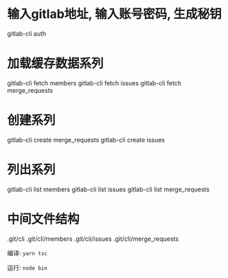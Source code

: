 # 输入gitlab地址, 输入账号密码, 生成秘钥
gitlab-cli auth

# 加载缓存数据系列
gitlab-cli fetch members
gitlab-cli fetch issues
gitlab-cli fetch merge_requests

# 创建系列
gitlab-cli create merge_requests
gitlab-cli create issues

# 列出系列
gitlab-cli list members
gitlab-cli list issues
gitlab-cli list merge_requests

# 中间文件结构
.git/cli
.git/cli/members
.git/cli/issues
.git/cli/merge_requests


编译: `yarn tsc`

运行: `node bin`
